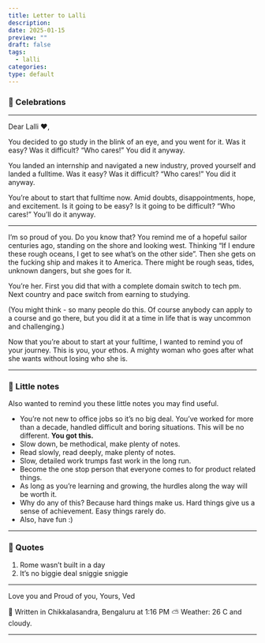 ```yaml
---
title: Letter to Lalli
description: 
date: 2025-01-15
preview: ""
draft: false
tags:
  - lalli
categories: 
type: default
---
```

### 🥳 Celebrations

___
Dear Lalli ♥️, 

You decided to go study in the blink of an eye, and you went for it. 
Was it easy? Was it difficult? “Who cares!” You did it anyway. 

You landed an internship and navigated a new industry, proved yourself and landed a fulltime. 
Was it easy? Was it difficult? “Who cares!” You did it anyway. 

You’re about to start that fulltime now. Amid doubts, disappointments, hope, and excitement. 
Is it going to be easy? Is it going to be difficult? “Who cares!” You’ll do it anyway. 

___
I’m so proud of you. Do you know that? You remind me of a hopeful sailor centuries ago, standing on the shore and looking west. Thinking “If I endure these rough oceans, I get to see what’s on the other side”. Then she gets on the fucking ship and makes it to America. There might be rough seas, tides, unknown dangers, but she goes for it. 

You’re her. First you did that with a complete domain switch to tech pm. Next country and pace switch from earning to studying. 

(You might think - so many people do this. Of course anybody can apply to a course and go there, but you did it at a time in life that is way uncommon and challenging.)

Now that you’re about to start at your fulltime, I wanted to remind you of your journey. This is you, your ethos. A mighty woman who goes after what she wants without losing who she is.

___
### 📝 Little notes
Also wanted to remind you these little notes you may find useful.

- You’re not new to office jobs so it’s no big deal. You’ve worked for more than a decade, handled difficult and boring situations. This will be no different. **You got this.**
- Slow down, be methodical, make plenty of notes.
- Read slowly, read deeply, make plenty of notes.
- Slow, detailed work trumps fast work in the long run.
- Become the one stop person that everyone comes to for product related things.
- As long as you’re learning and growing, the hurdles along the way will be worth it.
- Why do any of this? Because hard things make us. Hard things give us a sense of achievement. Easy things rarely do.
- Also, have fun :)

___
### 💬 Quotes
1. Rome wasn’t built in a day
2. It’s no biggie deal sniggie sniggie
___

Love you and Proud of you,
Yours,
Ved

📍 Written in Chikkalasandra, Bengaluru at 1:16 PM
⛅️ Weather: 26 C and cloudy. 

___

